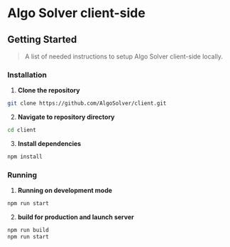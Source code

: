 # Algo Solver client-side

## Getting Started
> A list of needed instructions to setup Algo Solver client-side locally.

### Installation

1. **Clone the repository**

```sh
git clone https://github.com/AlgoSolver/client.git
```
2. **Navigate to repository directory**
```sh
cd client
```

3. **Install dependencies**

```sh
npm install
```

### Running

1. **Running on development mode**
```sh
npm run start
```

2. **build for production and launch server**
```sh
npm run build
npm run start
```
